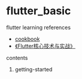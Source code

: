 # flutter_basic

flutter learning references

- [cookbook](https://flutterchina.club/cookbook/)
- [《Flutter核心技术与实战》](https://time.geekbang.org/column/article/104040)

contents

1. getting-started
